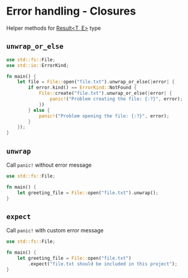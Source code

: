 # Error handling - Closures

Helper methods for [Result<T, E>](https://doc.rust-lang.org/std/result/) type

## `unwrap_or_else`

```rs
use std::fs::File;
use std::io::ErrorKind;

fn main() {
    let file = File::open("file.txt").unwrap_or_else(|error| {
        if error.kind() == ErrorKind::NotFound {
            File::create("file.txt").unwrap_or_else(|error| {
                panic!("Problem creating the file: {:?}", error);
            })
        } else {
            panic!("Problem opening the file: {:?}", error);
        }
    });
}
```

## `unwrap`

Call `panic!` without error message

```rs
use std::fs::File;

fn main() {
    let greeting_file = File::open("file.txt").unwrap();
}
```

## `expect`

Call `panic!` with custom error message

```rs
use std::fs::File;

fn main() {
    let greeting_file = File::open("file.txt")
        .expect("file.txt should be included in this project");
}
```
